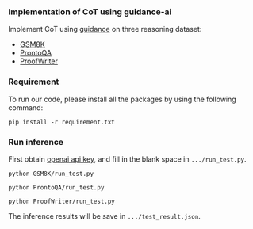 ### Implementation of CoT using guidance-ai
Implement CoT using [guidance](https://github.com/guidance-ai/guidance) on three reasoning dataset:
+ [GSM8K](https://arxiv.org/abs/2110.14168)
+ [ProntoQA](https://arxiv.org/abs/2210.01240)
+ [ProofWriter](https://arxiv.org/abs/2012.13048)

  
### Requirement
To run our code, please install all the packages by using the following command:
```
pip install -r requirement.txt
```

### Run inference
First obtain [openai api key](https://openai.com/index/openai-api/), and fill in the blank space in ```.../run_test.py```.
```
python GSM8K/run_test.py
```
```
python ProntoQA/run_test.py
```
```
python ProofWriter/run_test.py
```
The inference results will be save in ```.../test_result.json```.
